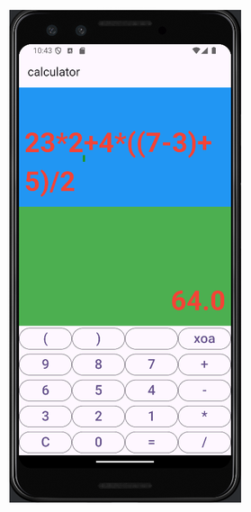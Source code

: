 ![Example Image](https://github.com/ngocanh0701/calculator_app/blob/main/lib/assets/images/image_product.png)
